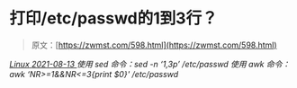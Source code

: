 <!--yml
category: 未分类
date: 0001-01-01 00:00:00
--->

# 打印/etc/passwd的1到3行？

> 原文：[https://zwmst.com/598.html](https://zwmst.com/598.html)

   [ *Linux* ](https://zwmst.com/linux)*[ <time datetime="2021-08-14T07:37:56+08:00"> 2021-08-13 </time> ](https://zwmst.com/598.html)  使用 sed 命令：sed -n ‘1,3p’ /etc/passwd
使用 awk 命令：awk ‘NR>=1&&NR<=3{print $0}' /etc/passwd*